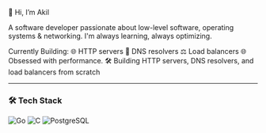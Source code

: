 👋 Hi, I’m Akil 

A software developer passionate about low-level software, operating systems & networking. I'm always learning, always optimizing.

Currently Building:
🌐 HTTP servers
📡 DNS resolvers
⚖️ Load balancers
🌐 Obsessed with performance. 
🛠️ Building HTTP servers, DNS resolvers, and load balancers from scratch

---

### 🛠️ Tech Stack  
![Go](https://img.shields.io/badge/Go-00ADD8?logo=go&logoColor=white&labelColor=0F172A)
![C](https://img.shields.io/badge/C-A8B9CC?logo=c&logoColor=white&labelColor=0F172A)
![PostgreSQL](https://img.shields.io/badge/PostgreSQL-336791?logo=postgresql&logoColor=white&labelColor=0F172A)









